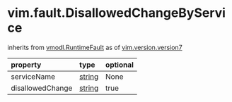 vim.fault.DisallowedChangeByService
===================================
inherits from [vmodl.RuntimeFault](docs/vmodl.RuntimeFault.md)
as of [vim.version.version7](docs/vim.version.md)

| property | type | optional |
|:---------|:-----|:---------|
| serviceName | [string](string.md "string") | None |
| disallowedChange | [string](string.md "string") | true |
